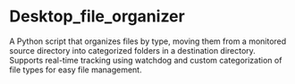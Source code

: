# Desktop_file_organizer
A Python script that organizes files by type, moving them from a monitored source directory into categorized folders in a destination directory. Supports real-time tracking using watchdog and custom categorization of file types for easy file management.
